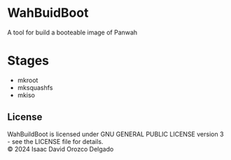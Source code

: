 # WahBuidBoot
A tool for build a booteable image of Panwah

# Stages
* mkroot
* mksquashfs
* mkiso

## License
WahBuildBoot is licensed under GNU GENERAL PUBLIC LICENSE version 3 - see the LICENSE file for details. <br>
© 2024 Isaac David Orozco Delgado
